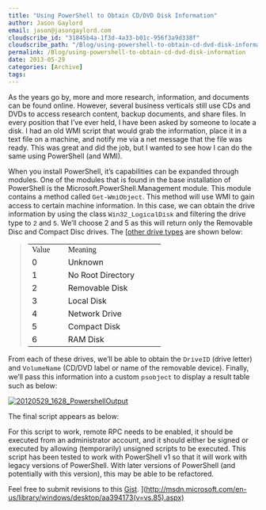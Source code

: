 ```yaml
---
title: "Using PowerShell to Obtain CD/DVD Disk Information"
author: Jason Gaylord
email: jason@jasongaylord.com
cloudscribe_id: "31845b4a-1f3d-4a33-b01c-956f3a9d338f"
cloudscribe_path: "/Blog/using-powershell-to-obtain-cd-dvd-disk-information"
permalink: /Blog/using-powershell-to-obtain-cd-dvd-disk-information
date: 2013-05-29
categories: [Archive]
tags: 
---
```


As the years go by, more and more research, information, and documents can be found online. However, several business verticals still use CDs and DVDs to access research content, backup documents, and share files. In every position that I’ve ever held, I have been asked by someone to locate a disk. I had an old WMI script that would grab the information, place it in a text file on a machine, and notify me via a net message that the file was ready. This was great and did the job, but I wanted to see how I can do the same using PowerShell (and WMI).

When you install PowerShell, it’s capabilities can be expanded through modules. One of the modules that is found in the base installation of PowerShell is the Microsoft.PowerShell.Management module. This module contains a method called <font face="Courier New" size="2">Get-WmiObject</font>. This method will use WMI to gain access to certain machine information. In this case, we can obtain the drive information by using the class <font face="Courier New" size="2">Win32_LogicalDisk</font> and filtering the drive type to <font face="Courier New" size="2">2</font> and <font face="Courier New" size="2">5</font>. We’ll choose 2 and 5 as this will return only the Removable Disc and Compact Disc drives. The [<a href="http://jasong.us/146i3n5" target="_blank">other drive types</a> are shown below:

> <table width="238" border="0" cellspacing="0" cellpadding="2"> <tbody> <tr> <td width="57" valign="top"><font face="Segoe UI Semibold">Value</font></td> <td width="179" valign="top"><font face="Segoe UI Semibold">Meaning</font></td></tr> <tr> <td width="57" valign="top">0</td> <td width="179" valign="top">Unknown</td></tr> <tr> <td width="57" valign="top">1</td> <td width="179" valign="top">No Root Directory</td></tr> <tr> <td width="57" valign="top">2</td> <td width="179" valign="top">Removable Disk</td></tr> <tr> <td width="57" valign="top">3</td> <td width="179" valign="top">Local Disk</td></tr> <tr> <td width="57" valign="top">4</td> <td width="179" valign="top">Network Drive</td></tr> <tr> <td width="57" valign="top">5</td> <td width="179" valign="top">Compact Disk</td></tr> <tr> <td width="57" valign="top">6</td> <td width="179" valign="top">RAM Disk</td></tr></tbody></table>

From each of these drives, we’ll be able to obtain the <font face="Courier New" size="2">DriveID</font> (drive letter) and <font face="Courier New" size="2">VolumeName</font> (CD/DVD label or name of the removable device). Finally, we’ll pass this information into a custom <font face="Courier New" size="2">psobject</font> to display a result table such as below:

<a href="/media/images/20120529_1628_powershelloutput.png">![20120529_1628_PowershellOutput](/media/images/20120529_1628_powershelloutput-wlw.png "20120529_1628_PowershellOutput")</a>

The final script appears as below:

For this script to work, remote RPC needs to be enabled, it should be executed from an administrator account, and it should either be signed or executed by allowing (temporarily) unsigned scripts to be executed. This script has been tested to work with PowerShell v1 so that it will work with legacy versions of PowerShell. With later versions of PowerShell (and potentially with this version), this may be able to be refactored.

Feel free to submit revisions to this <a href="http://jasong.us/11zC7lO" target="_blank">Gist</a>.
](http://msdn.microsoft.com/en-us/library/windows/desktop/aa394173(v=vs.85).aspx)
